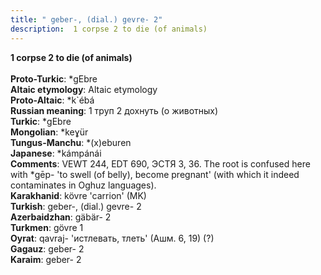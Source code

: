 ```yaml
---
title: " geber-, (dial.) gevre- 2"
description:  1 corpse 2 to die (of animals)
---
```

<strong> 1 corpse 2 to die (of animals)</strong><br><br>
<strong>Proto-Turkic</strong>:  *gEbre<br>
<strong>Altaic etymology</strong>:  Altaic etymology<br>
<strong> Proto-Altaic</strong>:  *k`ébá<br>
<strong>Russian meaning</strong>:  1 труп 2 дохнуть (о животных)<br>
<strong>Turkic</strong>:  *gEbre<br>
<strong>Mongolian</strong>:  *keɣür<br>
<strong>Tungus-Manchu</strong>:  *(x)eburen<br>
<strong>Japanese</strong>:  *kámpánái<br>
<strong>Comments</strong>:  VEWT 244, EDT 690, ЭСТЯ 3, 36. The root is confused here with *gēp- 'to swell (of belly), become pregnant' (with which it indeed contaminates in Oghuz languages).<br>
<strong>Karakhanid</strong>:  kövre 'carrion' (MK)<br>
<strong>Turkish</strong>:  geber-, (dial.) gevre- 2<br>
<strong>Azerbaidzhan</strong>:  gäbär- 2<br>
<strong>Turkmen</strong>:  gövre 1<br>
<strong>Oyrat</strong>:  qavraj- 'истлевать, тлеть' (Ашм. 6, 19) (?)<br>
<strong>Gagauz</strong>:  geber- 2<br>
<strong>Karaim</strong>:  geber- 2<br>


